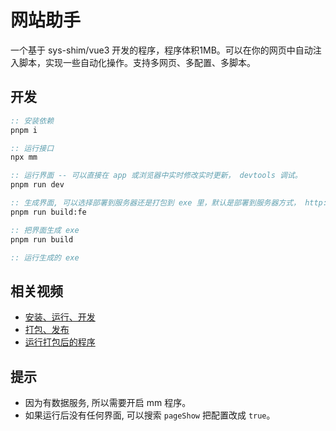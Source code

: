 # 网站助手

一个基于 sys-shim/vue3 开发的程序，程序体积1MB。可以在你的网页中自动注入脚本，实现一些自动化操作。支持多网页、多配置、多脚本。


## 开发

``` bat
:: 安装依赖
pnpm i

:: 运行接口
npx mm

:: 运行界面 -- 可以直接在 app 或浏览器中实时修改实时更新， devtools 调试。
pnpm run dev

:: 生成界面, 可以选择部署到服务器还是打包到 exe 里，默认是部署到服务器方式， http://127.0.0.1:7800/live/init.html 。
pnpm run build:fe

:: 把界面生成 exe
pnpm run build

:: 运行生成的 exe
```

## 相关视频

- [安装、运行、开发](https://www.bilibili.com/video/BV1E5qbY2EbX/)
- [打包、发布](https://www.bilibili.com/video/BV1J5qbY2EVX/)
- [运行打包后的程序](https://www.bilibili.com/video/BV1jJqbYVEZx/)

## 提示

- 因为有数据服务, 所以需要开启 mm 程序。
- 如果运行后没有任何界面, 可以搜索 `pageShow` 把配置改成 `true`。
  